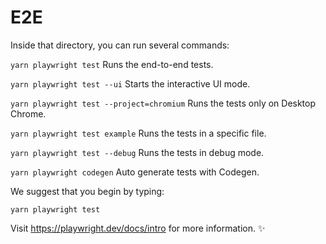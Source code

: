 # E2E

Inside that directory, you can run several commands:

`yarn playwright test`
  Runs the end-to-end tests.

`yarn playwright test --ui`
  Starts the interactive UI mode.

`yarn playwright test --project=chromium`
  Runs the tests only on Desktop Chrome.

`yarn playwright test example`
  Runs the tests in a specific file.

`yarn playwright test --debug`
  Runs the tests in debug mode.

`yarn playwright codegen`
  Auto generate tests with Codegen.

We suggest that you begin by typing:

`yarn playwright test`


Visit https://playwright.dev/docs/intro for more information. ✨